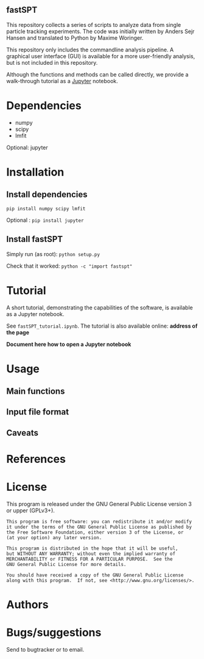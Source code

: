 fastSPT
-------

This repository collects a series of scripts to analyze data from single particle tracking experiments. The code was initially written by Anders Sejr Hansen and translated to Python by Maxime Woringer.

This repository only includes the commandline analysis pipeline. A graphical user interface (GUI) is available for a more user-friendly analysis, but is not included in this repository.

Although the functions and methods can be called directly, we provide a walk-through tutorial as a [Jupyter](http://jupyter.org) notebook. 

# Dependencies

- numpy
- scipy
- lmfit

Optional: jupyter

# Installation

## Install dependencies

`pip install numpy scipy lmfit`

Optional : `pip install jupyter`

## Install fastSPT

Simply run (as root): `python setup.py`

Check that it worked: `python -c "import fastspt"`


# Tutorial
A short tutorial, demonstrating the capabilities of the software, is available as a Jupyter notebook. 

See `fastSPT_tutorial.ipynb`. The tutorial is also available online: **address of the page**

**Document here how to open a Jupyter notebook**

# Usage
## Main functions
## Input file format
## Caveats

# References

# License
This program is released under the GNU General Public License version 3 or upper (GPLv3+).


    This program is free software: you can redistribute it and/or modify
    it under the terms of the GNU General Public License as published by
    the Free Software Foundation, either version 3 of the License, or
    (at your option) any later version.

    This program is distributed in the hope that it will be useful,
    but WITHOUT ANY WARRANTY; without even the implied warranty of
    MERCHANTABILITY or FITNESS FOR A PARTICULAR PURPOSE.  See the
    GNU General Public License for more details.

    You should have received a copy of the GNU General Public License
    along with this program.  If not, see <http://www.gnu.org/licenses/>.



# Authors

# Bugs/suggestions
Send to bugtracker or to email.
